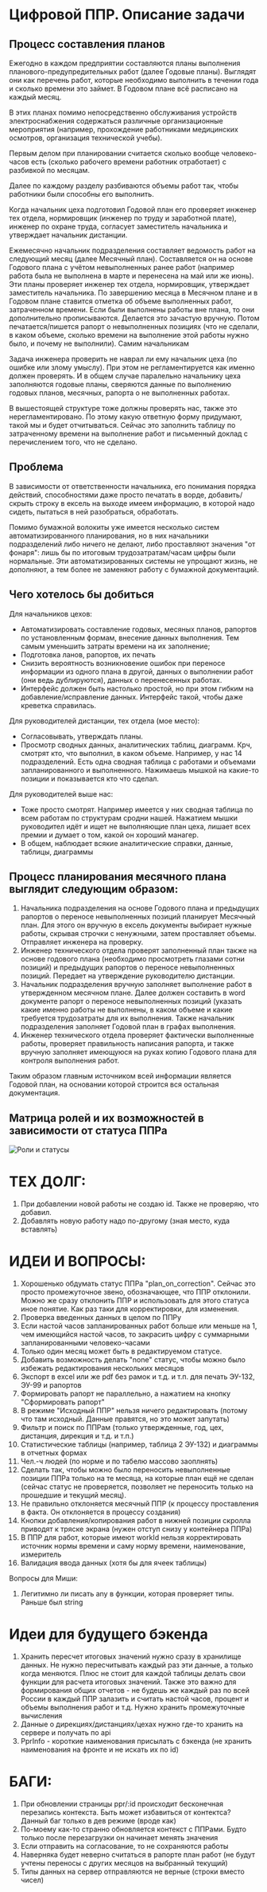 # Цифровой ППР. Описание задачи

## Процесс составления планов

Ежегодно в каждом предприятии составляются планы выполнения планового-предупредительных работ (далее Годовые планы).
Выглядят они как перечень работ, которые необходимо выполнить в течении года и сколько времени это займет. В Годовом плане всё расписано на каждый месяц.

В этих планах помимо непосредственно обслуживания устройств электроснабжения содержаться различные организационные мероприятия (например, прохождение работниками медицинских осмотров, организация технической учебы).

Первым делом при планировании считается сколько вообще человеко-часов есть (сколько рабочего времени работник отработает) с разбивкой по месяцам.

Далее по каждому разделу разбиваются объемы работ так, чтобы работники были способны его выполнить.

Когда начальник цеха подготовил Годовой план его проверяет инженер тех отдела, нормировщик (инженер по труду и заработной плате), инженер по охране труда, согласует заместитель начальника и утверждает начальник дистанции.

Ежемесячно начальник подразделения составляет ведомость работ на следующий месяц (далее Месячный план). Составляется он на основе Годового плана с учётом невыполненных ранее работ (например работа была не выполнена в марте и перенесена на май или же июнь).
Эти планы проверяет инженер тех отдела, нормировщик, утверждает заместитель начальника.
По завершению месяца в Месячном плане и в Годовом плане ставится отметка об объеме выполненных работ, затраченном времени. Если были выполнены работы вне плана, то они дополнительно прописываются. Делается это зачастую вручную.
Потом печатается/пишется рапорт о невыполненных позициях (что не сделали, в каком объеме, сколько времени на выполнение этой работы нужно было, и почему не выполнили).
Самим начальникам

Задача инженера проверить не наврал ли ему начальник цеха (по ошибке или злому умыслу). При этом не регламентируется как именно должен проверять. И в общем случае паралельно начальнику цеха заполняются годовые планы, сверяются данные по выполнению годовых планов, месячных, рапорта о не выполненных работах.

В вышестоящей структуре тоже должны проверять нас, также это нерегламентировано. По этому какую ответную форму придумают, такой мы и будет отчитываться. Сейчас это заполнить таблицу по затраченному времени на выполнение работ и письменный доклад с перечислением того, что не сделано.

## Проблема

В зависимости от ответственности начальника, его понимания порядка действий, способностями даже просто печатать в ворде, добавить/скрыть строку в ексель на выходе имеем информацию, в которой надо сидеть, пытаться в ней разобраться, обработать.

Помимо бумажной волокиты уже имеется несколько систем автоматизированного планирования, но в них начальники подразделений либо ничего не делают, либо проставляют значения "от фонаря": лишь бы по итоговым трудозатратам/часам цифры были нормальные. Эти автоматизированных системы не упрощают жизнь, не дополняют, а тем более не заменяют работу с бумажной документаций.

## Чего хотелось бы добиться

Для начальников цехов:

- Автоматизировать составление годовых, месяных планов, рапортов по установленным формам, внесение данных выполнения. Тем самым уменьшить затраты времени на их заполнение;
- Подготовка ланов, рапортов, их печать
- Снизить вероятность возникновение ошибок при переносе информации из одного плана в другой, данных о выполнении работ (они ведь дублируются), данных о перенесенных работах.
- Интерфейс должен быть настолько простой, но при этом гибким на добавление/исправление данных. Интерфейс такой, чтобы даже креветка справилась.

Для руководителей дистанции, тех отдела (мое место):

- Согласовывать, утверждать планы.
- Просмотр сводных данных, аналитических таблиц, диаграмм. Крч, смотрят кто, что выполнил, в каком объеме. Например, у нас 14 подразделений. Есть одна сводная таблица с работами и объемами запланированного и выполненного. Нажимаешь мышкой на какие-то позиции и показывается кто что сделал.

Для руководителей выше нас:

- Тоже просто смотрят. Например имеется у них сводная таблица по всем работам по структурам сродни нашей. Нажатием мышки руководител идёт и ищет не выполняющие план цеха, лишает всех премии и думает о том, какой он хороший манагер.
- В общем, наблюдает всякие аналитические справки, данные, таблицы, диаграммы

## Процесс планирования месячного плана выглядит следующим образом:

1. Начальника подразделения на основе Годового плана и предыдущих рапортов о переносе невыполненных позиций планирует Месячный план. Для этого он вручную в ексель документы выбирает нужные работы, скрывая строчки с ненужными, затем проставляет объемы. Отправляет инженера на проверку.
2. Инженер технического отдела проверят заполненный план также на основе годового плана (необходимо просмотреть глазами сотни позиций) и предыдущих рапортов о переносе невыполненных позиций. Передает на утверждение руководителю дистанции.
3. Начальник подразделения вручную заполняет выполнение работ в утвержденном месячном плане. Далее должен составить в word документе рапорт о переносе невыполненных позиций (указать какие именно работы не выполнены, в каком объеме и какие требуется трудозатраты для их выполнения. Также начальник подразделения заполняет Годовой план в графах выполнения.
4. Инженер технического отдела проверяет фактически выполненные работы, проверяет правильность написания рапорта, и также вручную заполняет имеющуюся на руках копию Годового плана для контроля выполнения работ.

Таким образом главным источником всей информации является Годовой план, на основании которой строится вся остальная документация.

## Матрица ролей и их возможностей в зависимости от статуса ППРа

![Роли и статусы](image.png)

# ТЕХ ДОЛГ:

1. При добавлении новой работы не создаю id. Также не проверяю, что добавил.
2. Добавлять новую работу надо по-другому (зная место, куда вставлять)

# ИДЕИ И ВОПРОСЫ:

1. Хорошенько обдумать статус ППРа "plan_on_correction". Сейчас это просто промежуточное звено, обозначающее, что ППР отклонили. Можно же сразу отклонить ППР и использовать для этого статуса иное понятие. Как раз таки для корректировки, для изменения.
2. Проверка введенных данных в целом по ППРу
3. Если настой часов запланированных работ больше или меньше на 1, чем имеющийся настой часов, то закрасить цифру с суммарными запланированными человеко-часами
4. Только один месяц может быть в редактируемом статусе.
5. Добавить возможность делать "none" статус, чтобы можно было избежать редактирования нескольких месяцов
6. Экспорт в excel или же pdf без рамок и т.д. и т.п. для печать ЭУ-132, ЭУ-99 и рапортов
7. Формировать рапорт не параллельно, а нажатием на кнопку "Сформировать рапорт"
8. В режиме "Исходный ППР" нельзя ничего редактировать (потому что там исходный. Данные правятся, но это может запутать)
9. Фильтр и поиск по ППРам (только утвержденные, год, цех, дистанция, дирекция и т.д. и т.п.)
10. Статистические таблицы (например, таблица 2 ЭУ-132) и диаграммы в отчетных формах
11. Чел.-ч людей (по норме и по табелю массово заоплнять)
12. Сделать так, чтобы можно было переносить невыполненные позиции ППРа только на те месяца, на которые план ещё не сделан (сейчас статус не проверяется, позволяет не переносить только на прошедшие и текущий месяц).
13. Не правильно отклоняется месячный ППР (к процессу проставления в факта. Он отклоняется в процессу создания)
14. Кнопки добавления/копирования работ в нижней позиции скролла приводят к тряске экрана (нужен отступ снизу у контейнера ППРа)
15. В ППР для работ, которые имеют workId нельзя корректировать источник нормы времени и саму норму времени, наименование, измеритель
16. Валидация ввода данных (хотя бы для ячеек таблицы)

Вопросы для Миши:
1. Легитимно ли писать any в функции, которая проверяет типы. Раньше был string

# Идеи для будущего бэкенда

1. Хранить пересчет итоговых значений нужно сразу в хранилище данных. Не нужно пересчитывать каждый раз эти данные, а только когда меняются. Плюс не стоит для каждой таблицы делать свои функции для расчета итоговых значений. Также это важно для формирования общих отчетов - не будешь же каждый раз по всей России в каждый ППР залазить и считать настой часов, процент и объемы выполнения работ и т.д. Нужно хранить промежуточные вычисления
2. Данные о дирекциях/дистанциях/цехах нужно где-то хранить на сервере и получать по api
3. PprInfo - короткие наименования присылать с бэкенда (не хранить наименования на фронте и не искать их по id)

# БАГИ:

1. При обновлении страницы ppr/:id происходит бесконечная перезапись контекста. Быть может избавиться от контектса? Данный баг только в дев режиме (вроде как)
2. По-моему как-то странно обновляется контекст с ППРами. Будто только после перезагрузки он начинает менять значения
3. Если отправить на согласование, то не сохраняются работы
4. Наверняка будет неверно считаться в рапорте план работ (не будут учтены переносы с других месяцов на выбранный текущий)
5. Типы данных на сервер отправляются не верные (строки вместо чисел)
